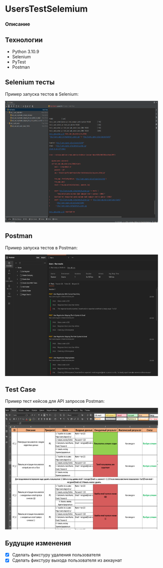 #  UsersTestSelemium

### Описание



## Технологии

- Python 3.10.9
- Selenium
- PyTest
- Postman

## Selenium тесты

Пример запуска тестов в Selenium:

<img src="img/TestsSelenium.png" width="700" height="400">

## Postman

Пример запуска тестов в Postman:

<img src="img/TestsPostmanAPI.png" width="700" height="400">

## Test Case

Пример тест кейсов для API запросов Postman:

<img src="img/TestsCaseUsersAPI.png" width="700" height="400">

## Будущие изменения

- [X] Сделать фикстуру удаления пользователя
- [X] Сделать фикстуру выхода пользователя из аккаунат